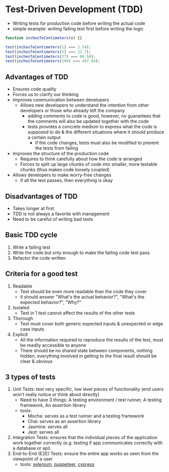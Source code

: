 # Test-Driven Development (TDD)
- Writing tests for production code before writing the actual code
- simple example: writing failing test first before writing the logic
```javascript
function inchesToCentimeters(x) {}

test(inchesToCentimeters(1) === 2.54);
test(inchesToCentimeters(5) === 12.7);
test(inchesToCentimeters(27) === 68.58);
test(inchesToCentimeters(196) === 497.84);
```
## Advantages of TDD
- Ensures code quality
- Forces us to clarify our thinking
- Improves communication between developers
  - Allows new developers to understand the intention from other developers or those who already left the company
    - adding comments to code is good, however, no guarantees that the comments will also be updated together with the code
    - tests provides a concrete medium to express what the code is supposed to do & the different situations where it should produce a certain output
      - if the code changes, tests must also be modified to prevent the tests from failing
- Improves the structure of the production code
  - Requires to think carefully about how the code is arranged
  - Forces to split up large chunks of code into smaller, more testable chunks (thus makes code loosely coupled)
- Allows developers to make worry-free changes
  - if all the test passes, then everything is okay
## Disadvantages of TDD
- Takes longer at first
- TDD is not always a favorite with management
- Need to be careful of writing bad tests
## Basic TDD cycle
1. Write a failing test
2. Write the code but only enough to make the failing code test pass
3. Refactor the code written
## Criteria for a good test
1. Readable
    - Test should be even more readable than the code they cover
    - it should answer "What's the actual behavior?", "What's the expected behavior?", "Why?"
2. Isolated
    - Test in 1 test cannot affect the results of the other tests
3. Thorough
    - Test must cover both generic expected inputs & unexpected or edge case inputs
4. Explicit
    - All the information required to reproduce the results of the test, must be readily accessible to anyone
    - There should be no shared state between components, nothing hidden, everything involved in getting to the final result should be clear & obvious
## 3 types of tests
1. Unit Tests: test very specific, low level pieces of functionality (end users won't really notice or think about directly)
    - Need to have 3 things: A testing environment / test runner, A testing framework, An assertion library
    - tools:
      - Mocha: serves as a test runner and a testing framework
      - Chai: serves as an assertion library
      - Jasmine: serves all
      - Jest: serves all
2. Integration Tests: ensures that the individual pieces of the application work together correctly (e.g. testing if app communicates correctly with a database or api)
3. End-to-End (E2E) Tests: ensure the entire app works as seen from the viewpoint of a user
    - tools: [selenium](https://www.selenium.dev/documentation/en/), [puppeteer](https://github.com/puppeteer/puppeteer), [cypress](https://www.cypress.io/)
    
